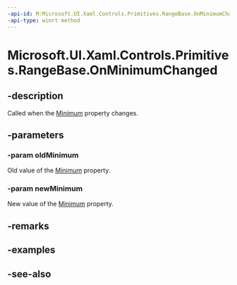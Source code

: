 ```yaml
---
-api-id: M:Microsoft.UI.Xaml.Controls.Primitives.RangeBase.OnMinimumChanged(System.Double,System.Double)
-api-type: winrt method
---
```


<!-- Method syntax
virtual protected void OnMinimumChanged(System.Double oldMinimum, System.Double newMinimum)
-->

# Microsoft.UI.Xaml.Controls.Primitives.RangeBase.OnMinimumChanged

## -description
Called when the [Minimum](rangebase_minimum.md) property changes.

## -parameters
### -param oldMinimum
Old value of the [Minimum](rangebase_minimum.md) property.

### -param newMinimum
New value of the [Minimum](rangebase_minimum.md) property.

## -remarks

## -examples

## -see-also
